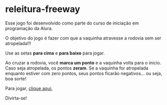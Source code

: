 # releitura-freeway

Esse jogo foi desenvolvido como parte do curso de iniciação em programação da Alura.

O objetivo do jogo é fazer com que a vaquinha atravesse a rodovia sem ser atropelada!!!

Use as setas **para cima** e **para baixo** para jogar.

Ao cruzar a rodovia, você **marca um ponto** e a vaquinha volta para o inicio. Caso seja atropelada, os pontos **zeram**. Se a vaquinha for atropelada enquanto estiver com zero pontos, seus pontos ficarão negativos... ou seja, boa sorte!

Para jogar, [clique aqui.](https://dsprudente.github.io/releitura-freeway/)

Divirta-se!
